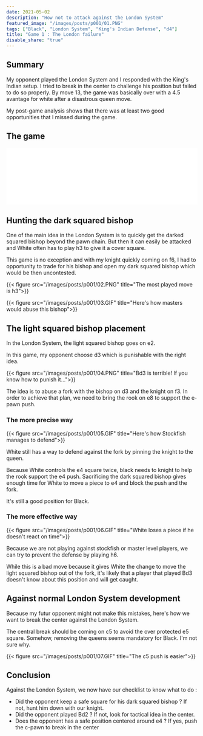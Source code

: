 ```yaml
---
date: 2021-05-02
description: "How not to attack against the London System"
featured_image: "/images/posts/p001/01.PNG"
tags: ["Black", "London System", "King's Indian Defense", "d4"]
title: "Game 1 : The London failure"
disable_share: "true"
---
```


## Summary
My opponent played the London System and I responded with the King's Indian setup. I tried to break in the center to challenge his position but failed to do so properly. By move 13, the game was basically over with a 4.5 avantage for white after a disastrous queen move.

My post-game analysis shows that there was at least two good opportunities that I missed during the game.

## The game

<iframe id="7964730" allowtransparency="true" frameborder="0" style="width:100%;border:none;" src="//www.chess.com/emboard?id=7964730"></iframe><script>window.addEventListener("message",e=>{e['data']&&"7964730"===e['data']['id']&&document.getElementById(`${e['data']['id']}`)&&(document.getElementById(`${e['data']['id']}`).style.height=`${e['data']['frameHeight']+30}px`)});</script>

## Hunting the dark squared bishop
One of the main idea in the London System is to quickly get the darked squared bishop beyond the pawn chain. But then it can easily be attacked and White often has to play h3 to give it a cover square.

This game is no exception and with my knight quickly coming on f6, I had to opportunity to trade for his bishop and open my dark squared bishop which would be then uncontested.

{{< figure src="/images/posts/p001/02.PNG" title="The most played move is h3">}}

{{< figure src="/images/posts/p001/03.GIF" title="Here's how masters would abuse this bishop">}}

## The light squared bishop placement
In the London System, the light squared bishop goes on e2.

In this game, my opponent choose d3 which is punishable with the right idea.

{{< figure src="/images/posts/p001/04.PNG" title="Bd3 is terrible! If you know how to punish it...">}}

The idea is to abuse a fork with the bishop on d3 and the knight on f3. In order to achieve that plan, we need to bring the rook on e8 to support the e-pawn push.

### The more precise way

{{< figure src="/images/posts/p001/05.GIF" title="Here's how Stockfish manages to defend">}}

White still has a way to defend against the fork by pinning the knight to the queen. 

Because White controls the e4 square twice, black needs to knight to help the rook support the e4 push. Sacrificing the dark squared bishop gives enough time for White to move a piece to e4 and block the push and the fork.

It's still a good position for Black.

### The more effective way

{{< figure src="/images/posts/p001/06.GIF" title="White loses a piece if he doesn't react on time">}}

Because we are not playing against stockfish or master level players, we can try to prevent the defense by playing h6. 

While this is a bad move because it gives White the change to move the light squared bishop out of the fork, it's likely that a player that played Bd3 doesn't know about this position and will get caught.

## Against normal London System development

Because my futur opponent might not make this mistakes, here's how we want to break the center against the London System.

The central break should be coming on c5 to avoid the over protected e5 square. Somehow, removing the queens seems mandatory for Black. I'm not sure why.

{{< figure src="/images/posts/p001/07.GIF" title="The c5 push is easier">}}

## Conclusion

Against the London System, we now have our checklist to know what to do :
- Did the opponent keep a safe square for his dark squared bishop ? If not, hunt him down with our knight.
- Did the opponent played Bd2 ? If not, look for tactical idea in the center.
- Does the opponent has a safe position centered around e4 ? If yes, push the c-pawn to break in the center